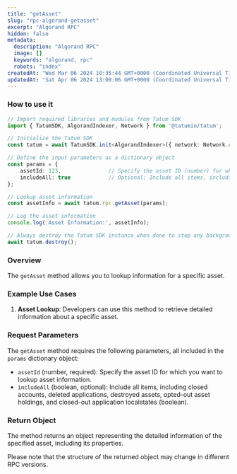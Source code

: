 ```yaml
---
title: "getAsset"
slug: "rpc-algorand-getasset"
excerpt: "Algorand RPC"
hidden: false
metadata: 
  description: "Algorand RPC"
  image: []
  keywords: "algorand, rpc"
  robots: "index"
createdAt: "Wed Mar 06 2024 10:35:44 GMT+0000 (Coordinated Universal Time)"
updatedAt: "Sat Apr 06 2024 13:09:06 GMT+0000 (Coordinated Universal Time)"
---
```




### How to use it

```typescript
// Import required libraries and modules from Tatum SDK
import { TatumSDK, AlgorandIndexer, Network } from '@tatumio/tatum';

// Initialize the Tatum SDK
const tatum = await TatumSDK.init<AlgorandIndexer>({ network: Network.ALGORAND_INDEXER });

// Define the input parameters as a dictionary object
const params = {
    assetId: 123,               // Specify the asset ID (number) for which you want to lookup asset information.
    includeAll: true            // Optional: Include all items, including closed accounts, deleted applications, destroyed assets, opted-out asset holdings, and closed-out application localstates (boolean).
};

// Lookup asset information
const assetInfo = await tatum.rpc.getAsset(params);

// Log the asset information
console.log('Asset Information:', assetInfo);

// Always destroy the Tatum SDK instance when done to stop any background processes
await tatum.destroy();
```

### Overview

The `getAsset` method allows you to lookup information for a specific asset.

### Example Use Cases

1. **Asset Lookup**: Developers can use this method to retrieve detailed information about a specific asset.

### Request Parameters

The `getAsset` method requires the following parameters, all included in the `params` dictionary object:

- `assetId` (number, required): Specify the asset ID for which you want to lookup asset information.
- `includeAll` (boolean, optional): Include all items, including closed accounts, deleted applications, destroyed assets, opted-out asset holdings, and closed-out application localstates (boolean).

### Return Object

The method returns an object representing the detailed information of the specified asset, including its properties. 

Please note that the structure of the returned object may change in different RPC versions.
